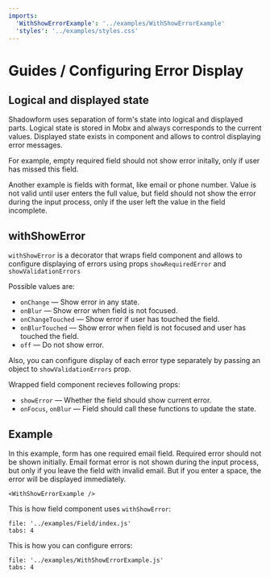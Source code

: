```yaml
---
imports:
  'WithShowErrorExample': '../examples/WithShowErrorExample'
  'styles': '../examples/styles.css'
---
```


# Guides / Configuring Error Display

## Logical and displayed state

Shadowform uses separation of form's state into logical and displayed parts.
Logical state is stored in Mobx and always corresponds to the current values.
Displayed state exists in component and allows to control displaying 
error messages.

For example, empty required field should not show error initally,
only if user has missed this field.

Another example is fields with format, like email or phone number.
Value is not valid until user enters the full value,
but field should not show the error during the input process,
only if the user left the value in the field incomplete.

## withShowError

`withShowError` is a decorator that wraps field component 
and allows to configure displaying of errors
using props `showRequiredError` and `showValidationErrors`

Possible values are:
- `onChange` &mdash; Show error in any state.
- `onBlur` &mdash; Show error when field is not focused.
- `onChangeTouched` &mdash; Show error if user has touched the field.
- `onBlurTouched` &mdash; Show error when field is not focused and user 
  has touched the field.
- `off` &mdash; Do not show error.

Also, you can configure display of each error type separately
by passing an object to `showValidationErrors` prop.

Wrapped field component recieves following props:

- `showError` &mdash; Whether the field should show current error.
- `onFocus`, `onBlur` &mdash; Field should call these functions to update the state.

## Example

In this example, form has one required email field.
Required error should not be shown initially.
Email format error is not shown during the input process,
but only if you leave the field with invalid email.
But if you enter a space, the error will be displayed immediately.

```@render
<WithShowErrorExample />
```

This is how field component uses `withShowError`:

```@source
file: '../examples/Field/index.js'
tabs: 4
```

This is how you can configure errors:

```@source
file: '../examples/WithShowErrorExample.js'
tabs: 4
```

